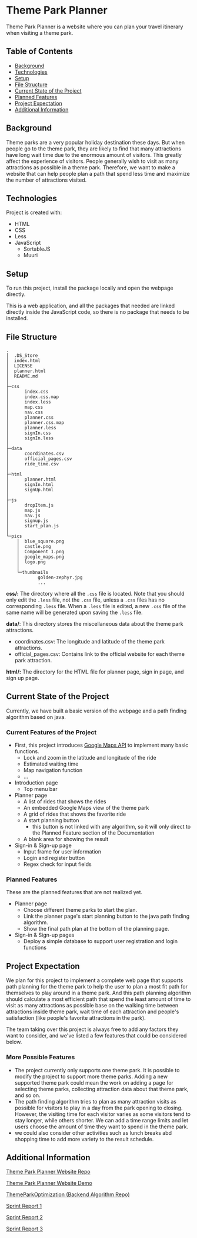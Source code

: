 # Theme Park Planner

Theme Park Planner is a website where you can plan your travel itinerary when visiting a theme park.

## Table of Contents

* [Background](#background)
* [Technologies](#technologies)
* [Setup](#setup)
* [File Structure](#file-Structure)
* [Current State of the Project](#current-state-of-the-project)
* [Planned Features](#planned-features)
* [Project Expectation](#project-expectation)
* [Additional Information](#additional-information)

## Background

Theme parks are a very popular holiday destination these days. But when people go to the theme park, they are likely to
find that many attractions have long wait time due to the enormous amount of visitors. This greatly affect the
experience of visitors. People generally wish to visit as many attractions as possible in a theme park. Therefore, we
want to make a website that can help people plan a path that spend less time and maximize the number of attractions
visited.

## Technologies

Project is created with:

- HTML
- CSS
- Less
- JavaScript
    - SortableJS
    - Muuri

## Setup

To run this project, install the package locally and open the webpage directly.

This is a web application, and all the packages that needed are linked directly inside the JavaScript code, so there is
no package that needs to be installed.

## File Structure

```text
.                                   
│  .DS_Store                          
│  index.html                         
│  LICENSE                            
│  planner.html                       
│  README.md                                      
│                                     
├─css
│      index.css
│      index.css.map
│      index.less
│      map.css
│      nav.css
│      planner.css
│      planner.css.map
│      planner.less
│      signIn.css
│      signIn.less
│
├─data
│      coordinates.csv
│      official_pages.csv
│      ride_time.csv
│
├─html
│      planner.html
│      signIn.html
│      signUp.html
│
├─js
│      dropItem.js
│      map.js
│      nav.js
│      signup.js
│      start_plan.js
│
└─pics
    │  blue_square.png
    │  castle.png
    │  Component 1.png
    │  google_maps.png
    │  logo.png
    │
    └─thumbnails
            golden-zephyr.jpg
            ...

```

**css/:** The directory where all the `.css` file is located. Note that you should only edit the `.less` file, not
the `.css`
file, unless a `.css` files has no corresponding `.less` file. When a `.less` file is edited, a new `.css` file of the
same name will be generated upon saving the `.less` file.

**data/**: This directory stores the miscellaneous data about the theme park attractions.

- coordinates.csv: The longitude and latitude of the theme park attractions.
- official_pages.csv: Contains link to the official website for each theme park attraction.

**html/:** The directory for the HTML file for planner page, sign in page, and sign up page.

## Current State of the Project

Currently, we have built a basic version of the webpage and a path finding algorithm based on java.

### Current Features of the Project

- First, this project introduces [Google Maps API](https://developers.google.com/maps/documentation) to implement many
  basic functions.
    - Lock and zoom in the latitude and longitude of the ride
    - Estimated waiting time
    - Map navigation function
    - ...
- Introduction page
    - Top menu bar
- Planner page
    - A list of rides that shows the rides
    - An embedded Google Maps view of the theme park
    - A grid of rides that shows the favorite ride
    - A start planning button
        - this button is not linked with any algorithm, so it will only direct to the Planned Feature section of the
          Documentation
    - A blank area for showing the result
- Sign-in & Sign-up page
    - Input frame for user information
    - Login and register button
    - Regex check for input fields

### Planned Features

These are the planned features that are not realized yet.

- Planner page
    - Choose different theme parks to start the plan.
    - Link the planner page's start planning button to the java path finding algorithm.
    - Show the final path plan at the bottom of the planning page.
- Sign-in & Sign-up pages
    - Deploy a simple database to support user registration and login functions

## Project Expectation

We plan for this project to implement a complete web page that supports path planning for the theme park to help the
user to plan a most fit path for themselves to play around in a theme park. And this path planning algorithm should
calculate a most efficient path that spend the least amount of time to visit as many attractions as possible base on the
walking time between attractions inside theme park, wait time of each attraction and people's satisfaction (like
people's favorite attractions in the park).

The team taking over this project is always free to add any factors they want to consider, and we've listed a few
features that could be considered below.

### More Possible Features

- The project currently only supports one theme park. It is possible to modify the project to support more theme parks.
  Adding a new supported theme park could mean the work on adding a page for selecting theme parks, collecting
  attraction data about that theme park, and so on.
- The path finding algorithm tries to plan as many attraction visits as possible for visitors to play in a day from the
  park opening to closing. However, the visiting time for each visitor varies as some visitors tend to stay longer,
  while others shorter. We can add a time range limits and let users choose the amount of time they want to spend in the
  theme park.
- we could also consider other activities such as lunch breaks abd shopping time to add more variety to the result
  schedule.

## Additional Information

[Theme Park Planner Website Repo](https://github.com/RyanLiu2015/theme-park-planner)

[Theme Park Planner Website Demo](https://ryanliu2015.github.io/theme-park-planner/)

[ThemeParkOptimization (Backend Algorithm Repo)](https://github.com/gabrieldamotta/ThemeParkOptimization)

[Sprint Report 1](https://docs.google.com/document/d/1FenCx4UJEoytXLPMLJIsms-n5jz_mVhPRhcTN2iXSBQ/edit?usp=sharing)

[Sprint Report 2](https://docs.google.com/document/d/1LhulByOiTFEF6lzEY3AnQx7TR2efVtl2glJYrjZN6xk/edit?usp=sharing)

[Sprint Report 3](https://docs.google.com/document/d/1ywo-iODJaAFMimAEiowbcJiIxUfu_N6p2_qy4G9ZlDs/edit?usp=sharing)

